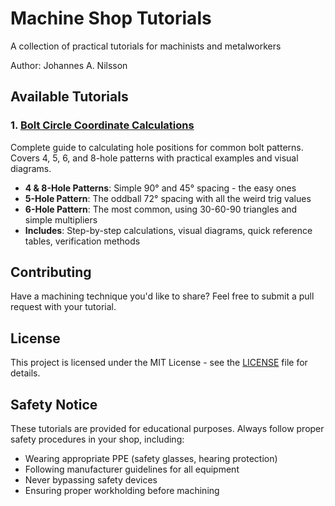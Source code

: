 # Machine Shop Tutorials

A collection of practical tutorials for machinists and metalworkers

Author: Johannes A. Nilsson

## Available Tutorials

### 1. [Bolt Circle Coordinate Calculations](./bolt_circle_coordinates/README.md)
Complete guide to calculating hole positions for common bolt patterns. Covers 4, 5, 6, and 8-hole patterns with practical examples and visual diagrams.

- **4 & 8-Hole Patterns**: Simple 90° and 45° spacing - the easy ones
- **5-Hole Pattern**: The oddball 72° spacing with all the weird trig values
- **6-Hole Pattern**: The most common, using 30-60-90 triangles and simple multipliers
- **Includes**: Step-by-step calculations, visual diagrams, quick reference tables, verification methods

## Contributing

Have a machining technique you'd like to share? Feel free to submit a pull request with your tutorial.

## License

This project is licensed under the MIT License - see the [LICENSE](LICENSE) file for details.

## Safety Notice

These tutorials are provided for educational purposes. Always follow proper safety procedures in your shop, including:
- Wearing appropriate PPE (safety glasses, hearing protection)
- Following manufacturer guidelines for all equipment
- Never bypassing safety devices
- Ensuring proper workholding before machining